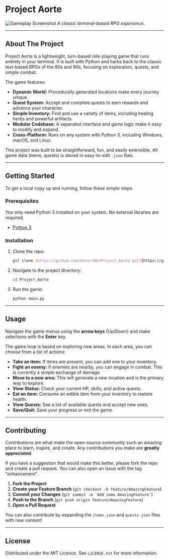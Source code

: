 # Project Aorte

![Gameplay Screenshot](https://i.imgur.com/*.png) 
*A classic terminal-based RPG experience.*

---

## About The Project

Project Aorte is a lightweight, turn-based role-playing game that runs entirely in your terminal. It is built with Python and harks back to the classic text-based RPGs of the 80s and 90s, focusing on exploration, quests, and simple combat.

The game features:
* **Dynamic World:** Procedurally generated locations make every journey unique.
* **Quest System:** Accept and complete quests to earn rewards and advance your character.
* **Simple Inventory:** Find and use a variety of items, including healing herbs and powerful artifacts.
* **Modular Codebase:** A separated interface and game logic make it easy to modify and expand.
* **Cross-Platform:** Runs on any system with Python 3, including Windows, macOS, and Linux.

This project was built to be straightforward, fun, and easily extensible. All game data (items, quests) is stored in easy-to-edit `.json` files.

---

## Getting Started

To get a local copy up and running, follow these simple steps.

### Prerequisites

You only need Python 3 installed on your system. No external libraries are required.
* [Python 3](https://www.python.org/downloads/)

### Installation

1.  Clone the repo:
    ```sh
    git clone [https://github.com/bezart06/Project_Aorte.git](https://github.com/bezart06/Project_Aorte.git)
    ```
2.  Navigate to the project directory:
    ```sh
    cd Project_Aorte
    ```
3.  Run the game:
    ```sh
    python main.py
    ```

---

## Usage

Navigate the game menus using the **arrow keys** (Up/Down) and make selections with the **Enter** key.

The game loop is based on exploring new areas. In each area, you can choose from a list of actions:
* **Take an item:** If items are present, you can add one to your inventory.
* **Fight an enemy:** If enemies are nearby, you can engage in combat. This is currently a simple exchange of damage.
* **Move to a new area:** This will generate a new location and is the primary way to explore.
* **View Status:** Check your current HP, skills, and active quests.
* **Eat an item:** Consume an edible item from your inventory to restore health.
* **View Quests:** See a list of available quests and accept new ones.
* **Save/Quit:** Save your progress or exit the game.

---

## Contributing

Contributions are what make the open-source community such an amazing place to learn, inspire, and create. Any contributions you make are **greatly appreciated**.

If you have a suggestion that would make this better, please fork the repo and create a pull request. You can also open an issue with the tag "enhancement".

1.  **Fork the Project**
2.  **Create your Feature Branch** (`git checkout -b feature/AmazingFeature`)
3.  **Commit your Changes** (`git commit -m 'Add some AmazingFeature'`)
4.  **Push to the Branch** (`git push origin feature/AmazingFeature`)
5.  **Open a Pull Request**

You can also contribute by expanding the `items.json` and `quests.json` files with new content!

---

## License

Distributed under the MIT Licence. See `LICENSE.txt` for more information.
